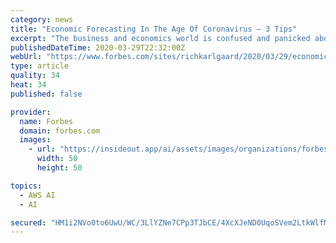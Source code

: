 ```yaml
---
category: news
title: "Economic Forecasting In The Age Of Coronavirus — 3 Tips"
excerpt: "The business and economics world is confused and panicked about COVID-19. We are awash in data, but the data, while accumulating fast, is wildly incomplete and too often sensationally misinterpreted."
publishedDateTime: 2020-03-29T22:32:00Z
webUrl: "https://www.forbes.com/sites/richkarlgaard/2020/03/29/economic-forecasting-in-the-age-of-coronavirus---3-tips/"
type: article
quality: 34
heat: 34
published: false

provider:
  name: Forbes
  domain: forbes.com
  images:
    - url: "https://insideout.app/ai/assets/images/organizations/forbes.com-50x50.jpg"
      width: 50
      height: 50

topics:
  - AWS AI
  - AI

secured: "HM1i2NVo0to6UwU/WC/3LlYZNe7CPp3TJbCE/4XcXJeND0UqoSVem2LtkWlfMGugqNIHlbDRhzRTnUn2MdC4MqPsvOnSbw7nATEu+EgATBlizhsvhVd1tW3r/IGI2HRB3Sg/aSBtLK+B9oh6CKVjXGuVDC80S78rXpVftT8Sidruu/v2Fl+0QlveiXHxaTqEoizu6bCA9SV1srB2ormVu83F3esFyyXla/6nY9aFaA9KT3EhXfA/LxTmUZ/13DWTSPDt1v4bffXG1uHdlOdT7iLZKo9U6JR0dfjj6ydiEohkxCqr8hi0e5P27rYQE/4VAOvSN5vchna20pEBqLOfcLSr6NxiCGvpuYVuyNg8G6/XLp2Kt36XE7gbqCmktJ+Ogw8RwIE1qM0Y2KPRE7+4crsFjI1G3xYQNTo+b5uHlRMJ/67CCaa5POZyoHduIQIOLntjEAeEuH+GjTYDhUNo8bh+HRZpCkqBhrrW/g1dovA=;T2L1/cKIf4ubMJoZmRZB9A=="
---
```



